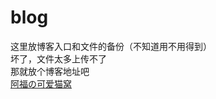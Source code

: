 # blog
这里放博客入口和文件的备份（不知道用不用得到）  
坏了，文件太多上传不了  
那就放个博客地址吧  
[阿福の可爱猫窝](https://astolfocat.github.io/)  
